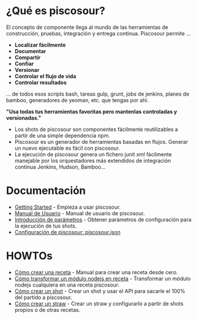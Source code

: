 # ¿Qué es piscosour?

El concepto de componente llega al mundo de las herramientas de construcción, pruebas, integración y entrega continua.
Piscosour permite ...

- **Localizar fácilmente**
- **Documentar**
- **Compartir**
- **Confiar**
- **Versionar**
- **Controlar el flujo de vida**
- **Controlar resultados**

... de todos esos scripts bash, tareas gulp, grunt, jobs de jenkins, planes de bamboo, generadores de yeoman, etc. que tengas por ahí. 

**"Usa todas tus herramientas favoritas pero mantenlas controladas y versionadas."**

- Los shots de piscosour son componentes fácilmente reutilizables a partir de una simple dependencia npm.
- Piscosour es un generador de herramientas basadas en flujos. Generar un nuevo ejecutable es fácil con piscosour.    
- La ejecución de piscosour genera un fichero junit xml fácilmente manejable por los orquestadores más extendidos de integración continua Jenkins, Hudson, Bamboo...   

# Documentación

* [Getting Started](doc/getting_started.md) - Empieza a usar piscosour.
* [Manual de Usuario](doc/CLI.md) - Manual de usuario de piscosour.
* [Introducción de parámetros](doc/load_parameters.md) - Obtener parámetros de configuración para la ejecución de tus shots.
* [Configuración de piscosour: piscosour.json](doc/API.md)

# HOWTOs

* [Cómo crear una receta](doc/API.md) - Manual para crear una receta desde cero.
* [Cómo transformar un módulo nodejs en receta](doc/API.md) - Transformar un módulo nodejs cualquiera en una receta piscosour.
* [Cómo crear un shot](doc/API.md) - Crear un shot y usar el API para sacarle el 100% del partido a piscosour.
* [Cómo crear un straw](doc/API.md) - Crear un straw y configurarlo a partir de shots propios o de otras recetas.


